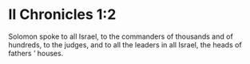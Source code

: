# II Chronicles 1:2

Solomon spoke to all Israel, to the commanders of thousands and of hundreds, to the judges, and to all the leaders in all Israel, the heads of fathers ’ houses.
